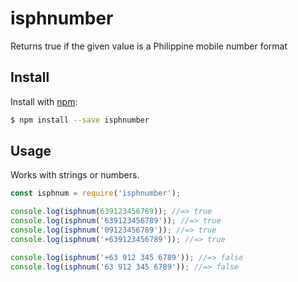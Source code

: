# isphnumber
Returns true if the given value is a Philippine mobile number format

## Install

Install with [npm](https://www.npmjs.com/):

```sh
$ npm install --save isphnumber
```
## Usage

Works with strings or numbers.

```js
const isphnum = require('isphnumber');

console.log(isphnum(639123456789)); //=> true
console.log(isphnum('639123456789')); //=> true
console.log(isphnum('09123456789')); //=> true
console.log(isphnum('+639123456789')); //=> true

console.log(isphnum('+63 912 345 6789')); //=> false
console.log(isphnum('63 912 345 6789')); //=> false
```
